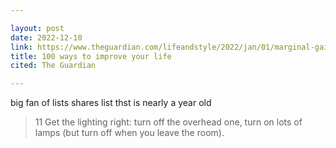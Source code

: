 ```yaml
---

layout: post
date: 2022-12-10
link: https://www.theguardian.com/lifeandstyle/2022/jan/01/marginal-gains-100-ways-to-improve-your-life-without-really-trying by
title: 100 ways to improve your life
cited: The Guardian

---
```


big fan of lists shares list thst is nearly a year old

> 11 Get the lighting right: turn off the overhead one, turn on lots of lamps (but turn off when you leave the room).
